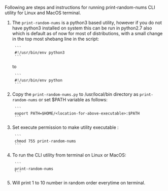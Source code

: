 Following are steps and instructions for running print-random-nums CLI utility for Linux and MacOS terminal.

1. The `print-random-nums` is a python3 based utility, however if you do not have python3 installed on system
   this can be run in python2.7 also which is default as of now for most of distributions, with a small change in the top most shebang line in the script:

        ```
        #!/usr/bin/env python3
        ```
   to 

        ```
        #!/usr/bin/env python
        ```

2. Copy the `print-random-nums.py` to /usr/local/bin directory as `print-random-nums` or set $PATH variable as follows:

        ```
        export PATH=$HOME/<location-for-above-executable>:$PATH  
        ```
3. Set execute permission to make utility executable :

        ```
        chmod 755 print-random-nums
        ```
4. To run the CLI utility from terminal on Linux or MacOS:

        ```
        print-random-nums
        ```
5. Will print 1 to 10 number in random order everytime on terminal.